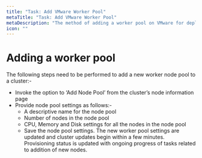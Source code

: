 ```yaml
---
title: "Task: Add VMware Worker Pool"
metaTitle: "Task: Add VMware Worker Pool"
metaDescription: "The method of adding a worker pool on VMware for deploying a cluster through Spectro Cloud"
icon: ""
---
```


# Adding a worker pool

The following steps need to be performed to add a new worker node pool to a cluster:-

* Invoke the option to ‘Add Node Pool’ from the cluster’s node information page
* Provide node pool settings as follows:-
    * A descriptive name for the node pool
    * Number of nodes in the node pool
    * CPU, Memory and Disk settings for all the nodes in the node pool
    * Save the node pool settings. The new worker pool settings are updated and cluster updates begin within a few minutes. Provisioning status is updated with ongoing progress of tasks related to addition of new nodes.
